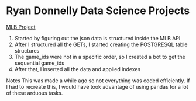 # Ryan Donnelly Data Science Projects


 [MLB Project](https://github.com/ryandonn427/MLB_Proj/)
  <ol>
    <li>Started by figuring out the json data is structured inside the MLB API</li>  
    <li>After I structured all the GETs, I started creating the POSTGRESQL table structures</li>
    <li>The game_ids were not in a specific order, so I created a bot to get the sequential game_ids</li>
    <li>After that, I inserted all the data and applied indexes</li>
  </ol>
   Notes
  This was made a while ago so not everything was coded efficiently. If I had to recreate this, I would have took advantage of using pandas for a lot of these arduous tasks. 
   

